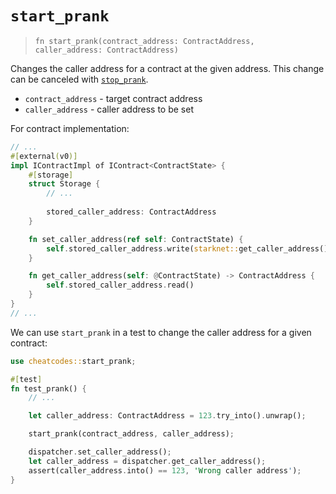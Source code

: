 # `start_prank`

> `fn start_prank(contract_address: ContractAddress, caller_address: ContractAddress)`

Changes the caller address for a contract at the given address.
This change can be canceled with [`stop_prank`](./stop_prank.md).

- `contract_address` - target contract address
- `caller_address` - caller address to be set

For contract implementation:

```rust
// ...
#[external(v0)]
impl IContractImpl of IContract<ContractState> {
    #[storage]
    struct Storage {
        // ...
        
        stored_caller_address: ContractAddress
    }

    fn set_caller_address(ref self: ContractState) {
        self.stored_caller_address.write(starknet::get_caller_address());
    }

    fn get_caller_address(self: @ContractState) -> ContractAddress {
        self.stored_caller_address.read()
    }
}
// ...
```

We can use `start_prank` in a test to change the caller address for a given contract:

```rust
use cheatcodes::start_prank;

#[test]
fn test_prank() {
    // ...

    let caller_address: ContractAddress = 123.try_into().unwrap();

    start_prank(contract_address, caller_address);

    dispatcher.set_caller_address();
    let caller_address = dispatcher.get_caller_address();
    assert(caller_address.into() == 123, 'Wrong caller address');
}
```